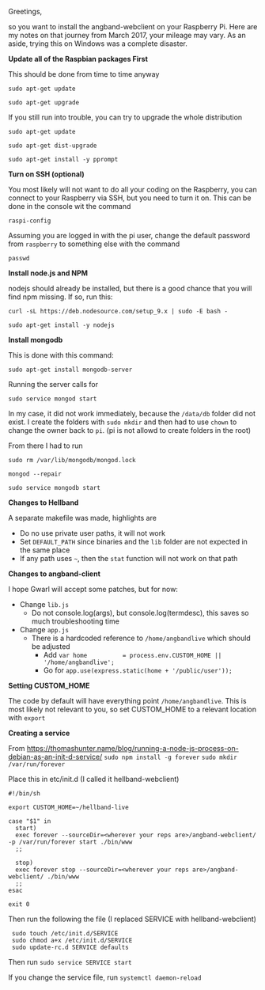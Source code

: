 Greetings,

so you want to install the angband-webclient on your Raspberry Pi.
Here are my notes on that journey from March 2017, your mileage may vary.
As an aside, trying this on Windows was a complete disaster.

**Update all of the Raspbian packages First**

This should be done from time to time anyway

`sudo apt-get update`

`sudo apt-get upgrade`

If you still run into trouble, you can try to upgrade the whole distribution

`sudo apt-get update`

`sudo apt-get dist-upgrade`

`sudo apt-get install -y pprompt`


**Turn on SSH (optional)**

You most likely will not want to do all your coding on the Raspberry,
you can connect to your Raspberry via SSH, but you need to turn it on.
This can be done in the console wit the command

`raspi-config`

Assuming you are logged in with the pi user, change the default password
from `raspberry` to something else with the command

`passwd`

**Install node.js and NPM**

nodejs should already be installed, but there is a good chance that you
will find npm missing. If so, run this:

`curl -sL https://deb.nodesource.com/setup_9.x | sudo -E bash -`

`sudo apt-get install -y nodejs`

**Install mongodb**

This is done with this command:

`sudo apt-get install mongodb-server`

Running the server calls for 

`sudo service mongod start`

In my case, it did not work immediately, because the `/data/db` folder
did not exist. I create the folders with `sudo mkdir` and then had to
use `chown` to change the owner back to `pi`. (pi is not allowd to 
create folders in the root)

From there I had to run

`sudo rm /var/lib/mongodb/mongod.lock`

`mongod --repair`

`sudo service mongodb start`


**Changes to Hellband**

A separate makefile was made, highlights are
* Do no use private user paths, it will not work
* Set `DEFAULT_PATH` since binaries and the `lib` folder are not expected in the same place
* If any path uses `~`, then the `stat` function will not work on that path

**Changes to angband-client**

I hope Gwarl will accept some patches, but for now:
* Change `lib.js`
  * Do not console.log(args), but console.log(termdesc), this saves so much troubleshooting time
* Change `app.js`
  * There is a hardcoded reference to `/home/angbandlive` which should be adjusted
      * Add `var home          = process.env.CUSTOM_HOME || '/home/angbandlive';`
      * Go for `app.use(express.static(home + '/public/user'));`
  
**Setting CUSTOM_HOME**

The code by default will have everything point `/home/angbandlive`.
This is most likely not relevant to you, so set CUSTOM_HOME to a relevant location with `export`

**Creating a service**

From https://thomashunter.name/blog/running-a-node-js-process-on-debian-as-an-init-d-service/
`sudo npm install -g forever`
`sudo mkdir /var/run/forever`

Place this in etc/init.d (I called it hellband-webclient)

    #!/bin/sh

    export CUSTOM_HOME=~/hellband-live

    case "$1" in
      start)
      exec forever --sourceDir=<wherever your reps are>/angband-webclient/ -p /var/run/forever start ./bin/www
      ;;

      stop)
      exec forever stop --sourceDir=<wherever your reps are>/angband-webclient/ ./bin/www
      ;;
    esac

    exit 0
    
 Then run the following the file (I replaced SERVICE with hellband-webclient)
 
     sudo touch /etc/init.d/SERVICE
     sudo chmod a+x /etc/init.d/SERVICE
     sudo update-rc.d SERVICE defaults

Then run `sudo service SERVICE start`

If you change the service file, run `systemctl daemon-reload`



